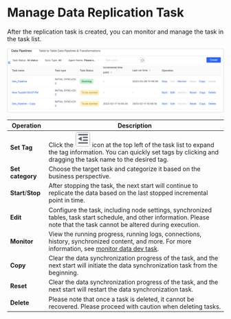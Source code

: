 # Manage Data Replication Task


After the replication task is created, you can monitor and manage the task in the task list.

![](../images/manage_copy_dev_task_en.png)

| Operation | Description |
| ----------------- | ------------------------------------------------------------ |
| **Set Tag** | Click the ![tag_icon](../images/tag_icon.png) icon at the top left of the task list to expand the tag information. You can quickly set tags by clicking and dragging the task name to the desired tag. |
| **Set category** | Choose the target task and categorize it based on the business perspective.  |
| **Start**/**Stop** | After stopping the task, the next start will continue to replicate the data based on the last stopped incremental point in time. |
| **Edit** | Configure the task, including node settings, synchronized tables, task start schedule, and other information. Please note that the task cannot be altered during execution. |
| **Monitor** | View the running progress, running logs, connections, history, synchronized content, and more. For more information, see [monitor data dev task](monitor-task.md). |
| **Copy** | Clear the data synchronization progress of the task, and the next start will initiate the data synchronization task from the beginning. |
| **Reset** | Clear the data synchronization progress of the task, and the next start will restart the data synchronization task.  |
| **Delete** | Please note that once a task is deleted, it cannot be recovered. Please proceed with caution when deleting tasks. |